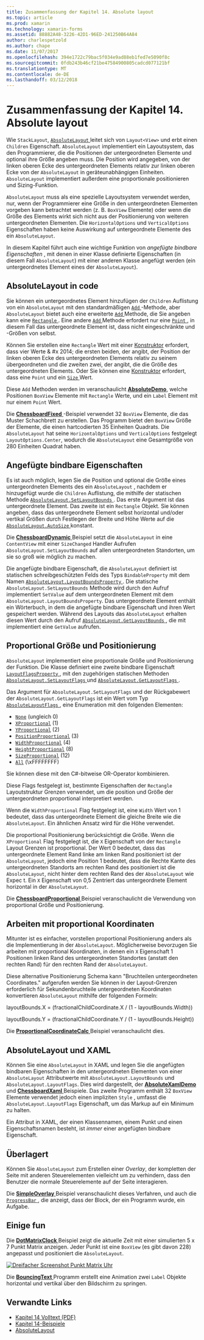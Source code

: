 ```yaml
---
title: Zusammenfassung der Kapitel 14. Absolute layout
ms.topic: article
ms.prod: xamarin
ms.technology: xamarin-forms
ms.assetid: 88882A48-3226-42D1-96ED-241250B64A84
author: charlespetzold
ms.author: chape
ms.date: 11/07/2017
ms.openlocfilehash: 394e1722c79bac5f034e9ad88eb1fed7e5090f8c
ms.sourcegitcommit: 0fdb243b46cf21be47584900805cadcd077121bf
ms.translationtype: MT
ms.contentlocale: de-DE
ms.lasthandoff: 03/12/2018
---
```

# <a name="summary-of-chapter-14-absolute-layout"></a>Zusammenfassung der Kapitel 14. Absolute layout

Wie `StackLayout`, [ `AbsoluteLayout` ](https://developer.xamarin.com/api/type/Xamarin.Forms.AbsoluteLayout/) leitet sich von `Layout<View>` und erbt einen `Children` Eigenschaft. `AbsoluteLayout` implementiert ein Layoutsystem, das den Programmierer, die die Positionen der untergeordneten Elemente und optional ihre Größe angeben muss. Die Position wird angegeben, von der linken oberen Ecke des untergeordneten Elements relativ zur linken oberen Ecke von der `AbsoluteLayout` in geräteunabhängigen Einheiten. `AbsoluteLayout` implementiert außerdem eine proportionale positionieren und Sizing-Funktion.

`AbsoluteLayout` muss als eine spezielle Layoutsystem verwendet werden, nur, wenn der Programmierer eine Größe in den untergeordneten Elementen vorgeben kann betrachtet werden (z. B. `BoxView` Elemente) oder wenn die Größe des Elements wirkt sich nicht aus der Positionierung von weiteren untergeordneten Elementen. Die `HorizontalOptions` und `VerticalOptions` Eigenschaften haben keine Auswirkung auf untergeordnete Elemente des ein `AbsoluteLayout`.

In diesem Kapitel führt auch eine wichtige Funktion von *angefügte bindbare Eigenschaften* , mit denen in einer Klasse definierte Eigenschaften (in diesem Fall `AbsoluteLayout`) mit einer anderen Klasse angefügt werden (ein untergeordnetes Element eines der `AbsoluteLayout`).

## <a name="absolutelayout-in-code"></a>AbsoluteLayout in code

Sie können ein untergeordnetes Element hinzufügen der `Children` Auflistung von ein `AbsoluteLayout` mit den standardmäßigen [ `Add` ](https://developer.xamarin.com/api/member/System.Collections.Generic.ICollection%3CT%3E.Add/p/T/) -Methode, aber `AbsoluteLayout` bietet auch eine erweiterte [ `Add` ](https://developer.xamarin.com/api/member/Xamarin.Forms.AbsoluteLayout+IAbsoluteList%3CT%3E.Add/p/Xamarin.Forms.View/Xamarin.Forms.Rectangle/Xamarin.Forms.AbsoluteLayoutFlags/) Methode, die Sie angeben kann eine [ `Rectangle` ](https://developer.xamarin.com/api/type/Xamarin.Forms.Rectangle/). Eine andere [ `Add` ](https://developer.xamarin.com/api/member/Xamarin.Forms.AbsoluteLayout+IAbsoluteList%3CT%3E.Add/p/Xamarin.Forms.View/Xamarin.Forms.Point/) Methode erfordert nur eine [ `Point` ](https://developer.xamarin.com/api/type/Xamarin.Forms.Point/), in diesem Fall das untergeordnete Element ist, dass nicht eingeschränkte und -Größen von selbst.

Können Sie erstellen eine `Rectangle` Wert mit einer [Konstruktor](https://developer.xamarin.com/api/constructor/Xamarin.Forms.Rectangle.Rectangle/p/System.Double/System.Double/System.Double/System.Double/) erfordert, dass vier Werte & #x 2014; die ersten beiden, der angibt, der Position der linken oberen Ecke des untergeordneten Elements relativ zu seinem übergeordneten und die zweiten zwei, der angibt, die die Größe des untergeordneten Elements. Oder Sie können eine [Konstruktor](https://developer.xamarin.com/api/constructor/Xamarin.Forms.Rectangle.Rectangle/p/Xamarin.Forms.Point/Xamarin.Forms.Size/) erfordert, dass eine `Point` und ein [ `Size` ](https://developer.xamarin.com/api/type/Xamarin.Forms.Size/) Wert.

Diese `Add` Methoden werden im veranschaulicht [ **AbsoluteDemo**](https://github.com/xamarin/xamarin-forms-book-samples/tree/master/Chapter14/AbsoluteDemo), welche Positionen `BoxView` Elemente mit `Rectangle` Werte, und ein `Label` Element mit nur einem `Point` Wert.

Die [ **ChessboardFixed** ](https://github.com/xamarin/xamarin-forms-book-samples/tree/master/Chapter14/ChessboardFixed) -Beispiel verwendet 32 `BoxView` Elemente, die das Muster Schachbrett zu erstellen. Das Programm bietet den `BoxView` Größe der Elemente, die einen hartcodierten 35 Einheiten Quadrats. Die `AbsoluteLayout` hat seine `HorizontalOptions` und `VerticalOptions` festgelegt `LayoutOptions.Center`, wodurch die `AbsoluteLayout` eine Gesamtgröße von 280 Einheiten Quadrat haben.

## <a name="attached-bindable-properties"></a>Angefügte bindbare Eigenschaften

Es ist auch möglich, legen Sie die Position und optional die Größe eines untergeordneten Elements des ein `AbsoluteLayout` , nachdem er hinzugefügt wurde die `Children` Auflistung, die mithilfe der statischen Methode [ `AbsoluteLayout.SetLayoutBounds` ](https://developer.xamarin.com/api/member/Xamarin.Forms.AbsoluteLayout.SetLayoutBounds/p/Xamarin.Forms.BindableObject/Xamarin.Forms.Rectangle/). Das erste Argument ist das untergeordnete Element. Das zweite ist ein `Rectangle` Objekt. Sie können angeben, dass das untergeordnete Element selbst horizontal und/oder vertikal Größen durch Festlegen der Breite und Höhe Werte auf die [ `AbsoluteLayout.AutoSize` ](https://developer.xamarin.com/api/property/Xamarin.Forms.AbsoluteLayout.AutoSize/) konstant.

Die [ **ChessboardDynamic** ](https://github.com/xamarin/xamarin-forms-book-samples/tree/master/Chapter14/ChessboardDynamic) Beispiel setzt die `AbsoluteLayout` in eine `ContentView` mit einer `SizeChanged` Handler Aufrufen `AbsoluteLayout.SetLayoutBounds` auf allen untergeordneten Standorten, um sie so groß wie möglich zu machen.  

Die angefügte bindbare Eigenschaft, die `AbsoluteLayout` definiert ist statischen schreibgeschützten Felds des Typs `BindableProperty` mit dem Namen [ `AbsoluteLayout.LayoutBoundsProperty` ](https://developer.xamarin.com/api/field/Xamarin.Forms.AbsoluteLayout.LayoutBoundsProperty/). Die statische `AbsoluteLayout.SetLayoutBounds` Methode wird durch den Aufruf implementiert `SetValue` auf dem untergeordneten Element mit dem `AbsoluteLayout.LayoutBoundsProperty`. Das untergeordnete Element enthält ein Wörterbuch, in dem die angefügte bindbare Eigenschaft und ihren Wert gespeichert werden. Während des Layouts das `AbsoluteLayout` erhalten diesen Wert durch den Aufruf [ `AbsoluteLayout.GetLayoutBounds` ](https://developer.xamarin.com/api/member/Xamarin.Forms.AbsoluteLayout.GetLayoutBounds/p/Xamarin.Forms.BindableObject/), die mit implementiert eine `GetValue` aufrufen.

## <a name="proportional-sizing-and-positioning"></a>Proportional Größe und Positionierung

`AbsoluteLayout` implementiert eine proportionale Größe und Positionierung der Funktion. Die Klasse definiert eine zweite bindbare Eigenschaft [ `LayoutFlagsProperty` ](https://developer.xamarin.com/api/field/Xamarin.Forms.AbsoluteLayout.LayoutFlagsProperty/), mit den zugehörigen statischen Methoden [ `AbsoluteLayout.SetLayoutFlags` ](https://developer.xamarin.com/api/member/Xamarin.Forms.AbsoluteLayout.SetLayoutFlags/p/Xamarin.Forms.BindableObject/Xamarin.Forms.AbsoluteLayoutFlags/) und [ `AbsoluteLayout.GetLayoutFlags` ](https://developer.xamarin.com/api/member/Xamarin.Forms.AbsoluteLayout.GetLayoutFlags/p/Xamarin.Forms.BindableObject/).

Das Argument für `AbsoluteLayout.SetLayoutFlags` und der Rückgabewert der `AbsoluteLayout.GetLayoutFlags` ist ein Wert vom Typ [ `AbsoluteLayoutFlags` ](https://developer.xamarin.com/api/type/Xamarin.Forms.AbsoluteLayoutFlags/), eine Enumeration mit den folgenden Elementen:

- [`None`](https://developer.xamarin.com/api/field/Xamarin.Forms.AbsoluteLayoutFlags.None/) (ungleich 0)
- [`XProportional`](https://developer.xamarin.com/api/field/Xamarin.Forms.AbsoluteLayoutFlags.XProportional/) (1)
- [`YProportional`](https://developer.xamarin.com/api/field/Xamarin.Forms.AbsoluteLayoutFlags.YProportional/) (2)
- [`PositionProportional`](https://developer.xamarin.com/api/field/Xamarin.Forms.AbsoluteLayoutFlags.PositionProportional/) (3)
- [`WidthProportional`](https://developer.xamarin.com/api/field/Xamarin.Forms.AbsoluteLayoutFlags.WidthProportional/) (4)
- [`HeightProportional`](https://developer.xamarin.com/api/field/Xamarin.Forms.AbsoluteLayoutFlags.HeightProportional/) (8)
- [`SizeProportional`](https://developer.xamarin.com/api/field/Xamarin.Forms.AbsoluteLayoutFlags.SizeProportional/) (12)
- [`All`](https://developer.xamarin.com/api/field/Xamarin.Forms.AbsoluteLayoutFlags.All/) (\xFFFFFFFF)

Sie können diese mit den C#-bitweise OR-Operator kombinieren.

Diese Flags festgelegt ist, bestimmte Eigenschaften der `Rectangle` Layoutstruktur Grenzen verwendet, um die position und Größe der untergeordneten proportional interpretiert werden.

Wenn die `WidthProportional` Flag festgelegt ist, eine `Width` Wert von 1 bedeutet, dass das untergeordnete Element die gleiche Breite wie die `AbsoluteLayout`. Ein ähnlichen Ansatz wird für die Höhe verwendet.

Die proportional Positionierung berücksichtigt die Größe. Wenn die `XProportional` Flag festgelegt ist, die `X` Eigenschaft von der `Rectangle` Layout Grenzen ist proportional. Der Wert 0 bedeutet, dass das untergeordnete Element Rand linke am linken Rand positioniert ist der `AbsoluteLayout`, jedoch eine Position 1 bedeutet, dass die Rechte Kante des untergeordneten Standorts am rechten Rand des positioniert ist die `AbsoluteLayout`, nicht hinter dem rechten Rand des der `AbsoluteLayout` wie Expec t. Ein `X` Eigenschaft von 0,5 Zentriert das untergeordnete Element horizontal in der `AbsoluteLayout`.

Die [ **ChessboardProportional** ](https://github.com/xamarin/xamarin-forms-book-samples/tree/master/Chapter14/ChessboardProportional) Beispiel veranschaulicht die Verwendung von proportional Größe und Positionierung.

## <a name="working-with-proportional-coordinates"></a>Arbeiten mit proportional Koordinaten

Mitunter ist es einfacher, vorstellen proportional Positionierung anders als die Implementierung in der `AbsoluteLayout`. Möglicherweise bevorzugen Sie arbeiten mit proportional Koordinaten, in denen ein `X` Eigenschaft 1 Positionen linken Rand des untergeordneten Standortes (anstatt den rechten Rand) für den rechten Rand der `AbsoluteLayout`.

Diese alternative Positionierung Schema kann "Bruchteilen untergeordneten Coordinates." aufgerufen werden Sie können in der Layout-Grenzen erforderlich für Sekundenbruchteile untergeordneten Koordinaten konvertieren `AbsoluteLayout` mithilfe der folgenden Formeln:

layoutBounds.X = (fractionalChildCoordinate.X / (1 - layoutBounds.Width))

layoutBounds.Y = (fractionalChildCoordinate.Y / (1 - layoutBounds.Height))

Die [ **ProportionalCoordinateCalc** ](https://github.com/xamarin/xamarin-forms-book-samples/tree/master/Chapter14/PropCoordCalc) Beispiel veranschaulicht dies.

## <a name="absolutelayout-and-xaml"></a>AbsoluteLayout und XAML

Können Sie eine `AbsoluteLayout` in XAML und legen Sie die angefügten bindbaren Eigenschaften in den untergeordneten Elementen von einer `AbsoluteLayout` Attributwerte mit `AbsoluteLayout.LayoutBounds` und `AbsoluteLayout.LayoutFlags`. Dies wird dargestellt, der [ **AbsoluteXamlDemo** ](https://github.com/xamarin/xamarin-forms-book-samples/tree/master/Chapter14/AbsoluteXamlDemo) und [ **ChessboardXaml** ](https://github.com/xamarin/xamarin-forms-book-samples/tree/master/Chapter14/ChessboardXaml) Beispiele. Das zweite Programm enthält 32 `BoxView` Elemente verwendet jedoch einen impliziten `Style` , umfasst die `AbsoluteLayout.LayoutFlags` Eigenschaft, um das Markup auf ein Minimum zu halten.

Ein Attribut in XAML, der einen Klassennamen, einem Punkt und einen Eigenschaftsnamen besteht, ist *immer* einer angefügten bindbare Eigenschaft.

## <a name="overlays"></a>Überlagert

Können Sie `AbsoluteLayout` zum Erstellen einer *Overlay*, der kompletten der Seite mit anderen Steuerelementen vielleicht um zu verhindern, dass den Benutzer die normale Steuerelemente auf der Seite interagieren. 

Die [ **SimpleOverlay** ](https://github.com/xamarin/xamarin-forms-book-samples/tree/master/Chapter14/SimpleOverlay) Beispiel veranschaulicht dieses Verfahren, und auch die [ `ProgressBar` ](https://developer.xamarin.com/api/type/Xamarin.Forms.ProgressBar/), die anzeigt, dass der Block, der ein Programm wurde, ein Aufgabe.

## <a name="some-fun"></a>Einige fun

Die [ **DotMatrixClock** ](https://github.com/xamarin/xamarin-forms-book-samples/tree/master/Chapter14/DotMatrixClock) Beispiel zeigt die aktuelle Zeit mit einer simulierten 5 x 7 Punkt Matrix anzeigen. Jeder Punkt ist eine `BoxView` (es gibt davon 228) angepasst und positioniert die `AbsoluteLayout`.

[![Dreifacher Screenshot Punkt Matrix Uhr](images/ch14fg08-small.png "Punktmatrix Uhr")](images/ch14fg08-large.png#lightbox "Punktmatrix Uhr")

Die [ **BouncingText** ](https://github.com/xamarin/xamarin-forms-book-samples/tree/master/Chapter14/BouncingText) Programm erstellt eine Animation zwei `Label` Objekte horizontal und vertikal über den Bildschirm zu springen.



## <a name="related-links"></a>Verwandte Links

- [Kapitel 14 Volltext (PDF)](https://download.xamarin.com/developer/xamarin-forms-book/XamarinFormsBook-Ch14-Apr2016.pdf)
- [Kapitel 14-Beispiele](https://github.com/xamarin/xamarin-forms-book-samples/tree/master/Chapter14)
- [AbsoluteLayout](~/xamarin-forms/user-interface/layouts/absolute-layout.md)
